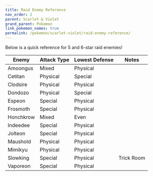 ```yaml
---
title: Raid Enemy Reference
nav_order: 2
parent: Scarlet & Violet
grand_parent: Pokemon
link_pokemon_names: true
permalink: /pokemon/scarlet-violet/raid-enemy-reference/
---
```


Below is a quick reference for 5 and 6-star raid enemies!

| Enemy                  |Attack Type | Lowest Defense |Notes            |
|------------------------|------------|----------------|-----------------|
| Amoongus               | Mixed      | Physical       |                 |
| Cetitan                | Physical   | Special        |                 |
| Clodsire               | Physical   | Physical       |                 |
| Dondozo                | Physical   | Special        |                 |
| Espeon                 | Special    | Physical       |                 |
| Frosmoth               | Special    | Physical       |                 |
| Honchkrow              | Mixed      | Even           |                 |
| Indeedee               | Special    | Physical       |                 |
| Jolteon                | Special    | Physical       |                 |
| Maushold               | Physical   | Physical       |                 |
| Mimikyu                | Physical   | Physical       |                 |
| Slowking               | Special    | Physical       | Trick Room      |
| Vaporeon               | Special    | Physical       |                 |
